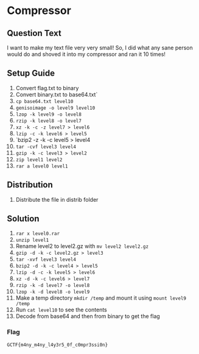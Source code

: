# Compressor

## Question Text
I want to make my text file very very small! So, I did what any sane person would do and shoved it into my compressor and ran it 10 times!

## Setup Guide
1. Convert flag.txt to binary
2. Convert binary.txt to base64.txt`
3. `cp base64.txt level10`
4. `genisoimage -o level9 level10`
5. `lzop -k level9 -o level8`
6. `rzip -k level8 -o level7`
7. `xz -k -c -z level7 > level6`
8. `lzip -c -k level6 > level5`
9. `bzip2 -z -k -c level5 > level4
10. `tar -cvf level3 level4`
11. `gzip -k -c level3 > level2`
12. `zip level1 level2`
13. `rar a level0 level1`

## Distribution
1. Distribute the file in distrib folder

## Solution 
1. `rar x level0.rar`
2. `unzip level1`
3. Rename level2 to level2.gz with `mv level2 level2.gz`
4. `gzip -d -k -c level2.gz > level3`
5. `tar -xvf level3 level4`
6. `bzip2 -d -k -c level4 > level5`
7. `lzip -d -c -k level5 > level6`
8. `xz -d -k -c level6 > level7`
9. `rzip -k -d level7 -o level8`
10. `lzop -k -d level8 -o level9`
11. Make a temp directory `mkdir /temp` and mount it using `mount level9 /temp`
12. Run `cat level10` to see the contents
13. Decode from base64 and then from binary to get the flag

### Flag
`GCTF{m4ny_m4ny_l4y3r5_0f_c0mpr3ssi0n}`